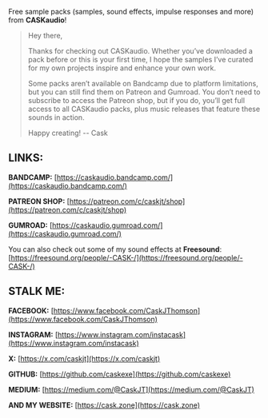 Free sample packs (samples, sound effects, impulse responses and more) from **CASKaudio**!

> Hey there,
> 
> Thanks for checking out CASKaudio. Whether you’ve downloaded a pack
> before or this is your first time, I hope the samples I’ve curated for
> my own projects inspire and enhance your own work.
> 
> Some packs aren’t available on Bandcamp due to platform limitations,
> but you can still find them on Patreon and Gumroad. You don’t need to
> subscribe to access the Patreon shop, but if you do, you’ll get full
> access to all CASKaudio packs, plus music releases that feature these
> sounds in action.
> 
> Happy creating!
> -- Cask

## LINKS:
**BANDCAMP:** [https://caskaudio.bandcamp.com/](https://caskaudio.bandcamp.com/)

**PATREON SHOP:** [https://patreon.com/c/caskjt/shop](https://patreon.com/c/caskjt/shop)

**GUMROAD:** [https://caskaudio.gumroad.com/](https://caskaudio.gumroad.com/)

You can also check out some of my sound effects at **Freesound**: [https://freesound.org/people/-CASK-/](https://freesound.org/people/-CASK-/)

## STALK ME:
**FACEBOOK:** [https://www.facebook.com/CaskJThomson](https://www.facebook.com/CaskJThomson)

**INSTAGRAM:** [https://www.instagram.com/instacask](https://www.instagram.com/instacask)

**X:** [https://x.com/caskjt](https://x.com/caskjt)

**GITHUB:** [https://github.com/caskexe](https://github.com/caskexe)

**MEDIUM:** [https://medium.com/@CaskJT](https://medium.com/@CaskJT)

**AND MY WEBSITE:** [https://cask.zone](https://cask.zone)
